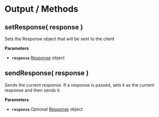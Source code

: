 # Output / Methods

## setResponse\( response \)

Sets the Response object that will be sent to the client

**Parameters**

* **`response`** [Response](../../core-classes/response/) object

## sendResponse\( response \)

Sends the current response. If a response is passed, sets it as the current response and then sends it.

**Parameters**

* **`response`** Optional [Response](../../core-classes/response/) object

## 

